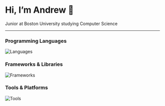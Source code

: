 # Hi, I’m Andrew 👋

Junior at Boston University studying Computer Science

---

### Programming Languages  
![Languages](https://go-skill-icons.vercel.app/api/icons?i=python,cpp,kotlin,swift,javascript,cuda&perline=6)

### Frameworks & Libraries  
![Frameworks](https://go-skill-icons.vercel.app/api/icons?i=pytest,jetpackcompose,firebase,flask,sqlite,qt&perline=6)

### Tools & Platforms  
![Tools](https://go-skill-icons.vercel.app/api/icons?i=bash,linux,git,docker,gradle,ffmpeg&perline=6)
